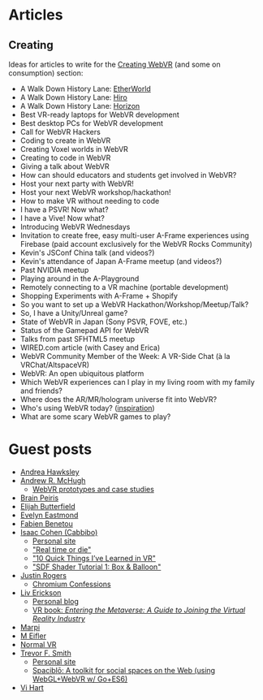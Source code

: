 <!--
title: Wish List
-->

# Articles

## Creating

Ideas for articles to write for the [Creating WebVR](/creating) (and some on consumption) section:

* A Walk Down History Lane: [EtherWorld](https://github.com/etherworld/etherworld)
* A Walk Down History Lane: [Hiro](https://github.com/mozvr/hiro)
* A Walk Down History Lane: [Horizon](https://github.com/mozvr/horizon)
* Best VR-ready laptops for WebVR development
* Best desktop PCs for WebVR development
* Call for WebVR Hackers
* Coding to create in WebVR
* Creating Voxel worlds in WebVR
* Creating to code in WebVR
* Giving a talk about WebVR
* How can should educators and students get involved in WebVR?
* Host your next party with WebVR!
* Host your next WebVR workshop/hackathon!
* How to make VR without needing to code
* I have a PSVR! Now what?
* I have a Vive! Now what?
* Introducing WebVR Wednesdays
* Invitation to create free, easy multi-user A-Frame experiences using Firebase (paid account exclusively for the WebVR Rocks Community)
* Kevin's JSConf China talk (and videos?)
* Kevin's attendance of Japan A-Frame meetup (and videos?)
* Past NVIDIA meetup
* Playing around in the A-Playground
* Remotely connecting to a VR machine (portable development)
* Shopping Experiments with A-Frame + Shopify
* So you want to set up a WebVR Hackathon/Workshop/Meetup/Talk?
* So, I have a Unity/Unreal game?
* State of WebVR in Japan (Sony PSVR, FOVE, etc.)
* Status of the Gamepad API for WebVR
* Talks from past SFHTML5 meetup
* WIRED.com article (with Casey and Erica)
* WebVR Community Member of the Week: A VR-Side Chat (à la VRChat/AltspaceVR)
* WebVR: An open ubiquitous platform
* Which WebVR experiences can I play in my living room with my family and friends?
* Where does the AR/MR/hologram universe fit into WebVR?
* Who's using WebVR today? ([inspiration](https://github.com/w3c/webvr/blob/gh-pages/explainer.md#use-cases))
* What are some scary WebVR games to play?


# Guest posts

* [Andrea Hawksley](http://andreahawksley.com/)
* [Andrew R. McHugh](https://twitter.com/armthethinker)
    * [WebVR prototypes and case studies](https://medium.com/humane-virtuality)
* [Brain Peiris](https://twitter.com/brianpeiris)
* [Elijah Butterfield](http://elijahbutterfield.com/)
* [Evelyn Eastmond](http://www.evelyneastmond.com/)
* [Fabien Benetou](https://twitter.com/utopiah)
* [Isaac Cohen (Cabbibo)](https://twitter.com/Cabbibo)
    * [Personal site](http://cabbibo.is/)
    * ["Real time or die"](https://docs.google.com/document/d/1SpzyUaz3DWnDz48VP-BHAr2aHsd9tg0u_1x27tU6R_8/edit)
    * ["10 Quick Things I’ve Learned in VR"](https://docs.google.com/document/d/1-UYCZcxKDmy5BF_-IXg1KDtwShJ5imNOch5xGPXzPr0/edit)
    * ["SDF Shader Tutorial 1: Box & Balloon"](https://www.shadertoy.com/view/Xl2XWt)
* [Justin Rogers](https://twitter.com/JustRogDigiTec)
    * [Chromium Confessions](https://chromiumconfessions.blogspot.ca/)
* [Liv Erickson](https://twitter.com/misslivirose)
    * [Personal blog](https://livierickson.com/blog/)
    * [VR book: _Entering the Metaverse: A Guide to Joining the Virtual Reality Industry_](https://www.amazon.com/dp/B01LLHGAX6)
* [Marpi](https://twitter.com/marpi_)
* [M Eifler](http://www.blinkpopshift.com/)
* [Normal VR](http://www.normalvr.com/)
* [Trevor F. Smith](https://twitter.com/trevorfsmith)
    * [Personal site](https://trevor.smith.name/)
    * [Spaciblō: A toolkit for social spaces on the Web (using WebGL+WebVR w/ Go+ES6)](https://github.com/Spaciblo)
* [Vi Hart](http://vihart.com/)
